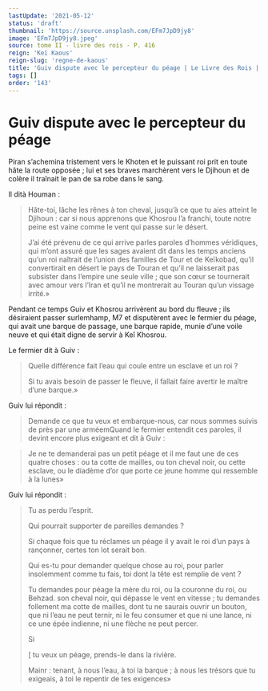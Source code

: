 ```yaml
---
lastUpdate: '2021-05-12'
status: 'draft'
thumbnail: 'https://source.unsplash.com/EFm7JpD9jy8'
image: 'EFm7JpD9jy8.jpeg'
source: tome II - livre des rois - P. 416
reign: 'Keï Kaous'
reign-slug: 'regne-de-kaous'
title: 'Guiv dispute avec le percepteur du péage | Le Livre des Rois | Shâhnâmeh'
tags: []
order: '143'
---
```


# Guiv dispute avec le percepteur du péage

Piran s’achemina tristement vers le Khoten et le puissant roi prit en toute hâte la route opposée ; lui et ses braves marchèrent vers le Djihoun et de colère il traînait le pan de sa robe dans le sang.

Il dità Houman :

> Hâte-toi, lâche les rênes à ton cheval, jusqu’à ce que tu aies atteint le Djihoun : car si nous apprenons que Khosrou l’a franchi, toute notre peine est vaine comme le vent qui passe sur le désert.
>
> J’ai été prévenu de ce qui arrive parles paroles d’hommes véridiques, qui m’ont assuré que les sages avaient dit dans les temps anciens qu’un roi naîtrait de l’union des familles de Tour et de Keïkobad, qu’il convertirait en désert le pays de Touran et qu’il ne laisserait pas subsister dans l’empire une seule ville ; que son cœur se tournerait avec amour vers l’Iran et qu’il ne montrerait au Touran qu’un vissage irrité.»

Pendant ce temps Guiv et Khosrou arrivèrent au bord du fleuve ; ils désiraient passer surlemhamp, M7 et disputèrent avec le fermier du péage, qui avait une barque de passage, une barque rapide, munie d’une voile neuve et qui était digne de servir à Keî
Khosrou.

Le fermier dit à Guiv :

> Quelle différence fait l’eau qui coule entre un esclave et un roi ?
>
> Si tu avais besoin de passer le fleuve, il fallait faire avertir le maître d’une barque.»

Guiv lui répondit :

> Demande ce que tu veux et embarque-nous, car nous sommes suivis de près par une arméemQuand le fermier entendit ces paroles, il devint encore plus exigeant et dit à Guiv :

> Je ne te demanderai pas un petit péage et il me faut une de ces quatre choses : ou ta cotte de mailles, ou ton cheval noir, ou cette esclave, ou le diadème d’or que porte ce jeune homme qui ressemble à la lunes»

Guiv lui répondit :

> Tu as perdu l’esprit.
>
> Qui pourrait supporter de pareilles demandes ?
>
> Si chaque fois que tu réclames un péage il y avait le roi d’un pays à rançonner, certes ton lot serait bon.
>
> Qui es-tu pour demander quelque chose au roi, pour parler insolemment comme tu fais, toi dont la tête est remplie de vent ?
>
> Tu demandes pour péage la mère du roi, ou la couronne du roi, ou Behzad. son cheval noir, qui dépasse le vent en vitesse ; tu demandes follement ma cotte de mailles, dont tu ne saurais ouvrir un bouton, que ni l’eau ne peut ternir, ni le feu consumer et que ni une lance, ni ce une épée indienne, ni une flèche ne peut percer.
>
> Si
>
> [
tu veux un péage, prends-le dans la rivière.
>
> Mainr : tenant, à nous l’eau, à toi la barque ; à nous les trésors que tu exigeais, à toi le repentir de tes exigences»
